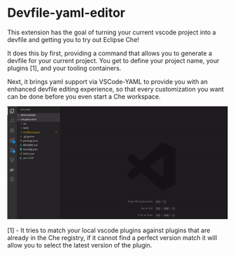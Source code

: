 # Devfile-yaml-editor

This extension has the goal of turning your current vscode project into a devfile and getting
you to try out Eclipse Che!

It does this by first, providing a command that allows you to generate a devfile for your current project.
You get to define your project name, your plugins [1], and your tooling containers.

Next, it brings yaml support via VSCode-YAML to provide you with an enhanced devfile editing experience,
so that every customization you want can be done before you even start a Che workspace.

![Devfile Generation](./demo/devfileGeneration.gif)

[1] - It tries to match your local vscode plugins against plugins that are already in the Che registry,
if it cannot find a perfect version match it will allow you to select the latest version of the plugin.
